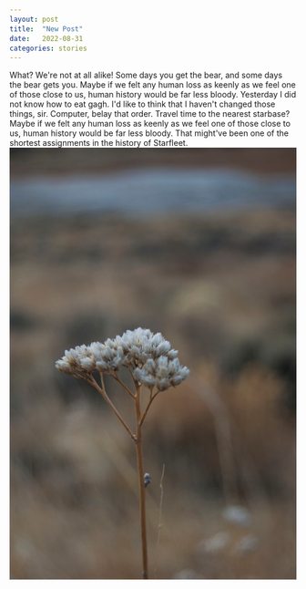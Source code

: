 ```yaml
---
layout: post
title:  "New Post"
date:   2022-08-31
categories: stories
---
```




<div class="flexContainer flexSpaceAround test">
    <div class="col" class="col-sm-6">
What? We're not at all alike! Some days you get the bear, and some days the bear gets you. Maybe if we felt any human loss as keenly as we feel one of those close to us, human history would be far less bloody. Yesterday I did not know how to eat gagh. I'd like to think that I haven't changed those things, sir. Computer, belay that order. Travel time to the nearest starbase? Maybe if we felt any human loss as keenly as we feel one of those close to us, human history would be far less bloody. That might've been one of the shortest assignments in the history of Starfleet.                </div>
    <div class="col" class="col-sm-6">
        <img src="/images/desert.jpg" alt="small dead flower in the desert" class="img-fluid">
    </div>
    <!-- <div class="col" class="col-sm-6">
What? We're not at all alike! Some days you get the bear, and some days the bear gets you. Maybe if we felt any human loss as keenly as we feel one of those close to us, human history would be far less bloody. Yesterday I did not know how to eat gagh. I'd like to think that I haven't changed those things, sir. Computer, belay that order. Travel time to the nearest starbase? Maybe if we felt any human loss as keenly as we feel one of those close to us, human history would be far less bloody. That might've been one of the shortest assignments in the history of Starfleet.                </div> -->
</div>